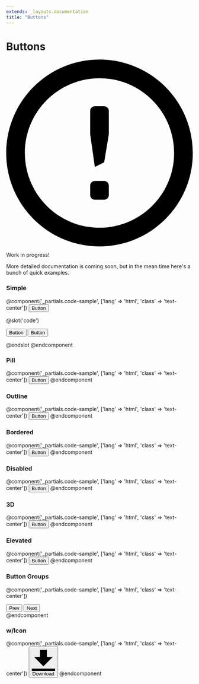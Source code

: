 ```yaml
---
extends: _layouts.documentation
title: "Buttons"
---
```


# Buttons

<div class="mt-8">
  <div class="bg-blue-lightest border-l-4 border-blue-light rounded-b text-blue-darkest px-4 py-3">
    <div class="flex">
      <div class="py-1">
        <svg class="h-6 w-6 text-blue-light mr-4" xmlns="http://www.w3.org/2000/svg" viewBox="0 0 20 20"><path d="M10 20C4.477 20 0 15.523 0 10S4.477 0 10 0s10 4.477 10 10-4.477 10-10 10zm0-2c4.418 0 8-3.582 8-8s-3.582-8-8-8-8 3.582-8 8 3.582 8 8 8zm-.5-5h1c.276 0 .5.224.5.5v1c0 .276-.224.5-.5.5h-1c-.276 0-.5-.224-.5-.5v-1c0-.276.224-.5.5-.5zm0-8h1c.276 0 .5.224.5.5V8l-.5 3-1 .5L9 8V5.5c0-.276.224-.5.5-.5z"/></svg>
      </div>
      <div>
        <p class="font-semibold">Work in progress!</p>
        <p class="text-sm">More detailed documentation is coming soon, but in the mean time here's a bunch of quick examples.</p>
      </div>
    </div>
  </div>
</div>

### Simple

@component('_partials.code-sample', ['lang' => 'html', 'class' => 'text-center'])
<button class="bg-blue hover:bg-blue-dark text-white font-bold py-2 px-4 rounded">
    Button
</button>

@slot('code')
<!-- Using utilities: -->
<button class="bg-blue hover:bg-blue-dark text-white font-bold py-2 px-4 rounded">
    Button
</button>

<!-- Extracting component classes: -->
<button class="btn btn-blue">
    Button
</button>

<style>
  .btn {
    @apply&nbsp;.font-bold .py-2 .px-4 .rounded;
  }
  .btn-blue {
    @apply&nbsp;.bg-blue .text-white;
  }
  .btn-blue:hover {
    @apply&nbsp;.bg-blue-dark;
  }
</style>
@endslot
@endcomponent

### Pill

@component('_partials.code-sample', ['lang' => 'html', 'class' => 'text-center'])
<button class="bg-blue hover:bg-blue-dark text-white font-bold py-2 px-4 rounded-full">
    Button
</button>
@endcomponent

### Outline

@component('_partials.code-sample', ['lang' => 'html', 'class' => 'text-center'])
<button class="bg-transparent hover:bg-blue text-blue-dark font-semibold hover:text-white py-2 px-4 border border-blue hover:border-transparent rounded">
    Button
</button>
@endcomponent

### Bordered

@component('_partials.code-sample', ['lang' => 'html', 'class' => 'text-center'])
<button class="bg-blue hover:bg-blue-dark text-white font-bold py-2 px-4 border border-blue-darker rounded">
    Button
</button>
@endcomponent

### Disabled

@component('_partials.code-sample', ['lang' => 'html', 'class' => 'text-center'])
<button class="bg-blue text-white font-bold py-2 px-4 rounded opacity-50 cursor-not-allowed">
    Button
</button>
@endcomponent

### 3D

@component('_partials.code-sample', ['lang' => 'html', 'class' => 'text-center'])
<button class="bg-blue hover:bg-blue-light text-white font-bold py-2 px-4 border-b-4 border-blue-dark hover:border-blue rounded">
    Button
</button>
@endcomponent

### Elevated

@component('_partials.code-sample', ['lang' => 'html', 'class' => 'text-center'])
<button class="bg-white hover:bg-smoke-lighter text-slate-dark font-semibold py-2 px-4 border border-slate-lighter rounded shadow">
    Button
</button>
@endcomponent

### Button Groups

@component('_partials.code-sample', ['lang' => 'html', 'class' => 'text-center'])
<div class="inline-flex">
    <button class="bg-smoke hover:bg-smoke-dark text-slate-dark font-bold py-2 px-4 rounded-l">
        Prev
    </button>
    <button class="bg-smoke hover:bg-smoke-dark text-slate-dark font-bold py-2 px-4 rounded-r">
        Next
    </button>
</div>
@endcomponent

### w/Icon

@component('_partials.code-sample', ['lang' => 'html', 'class' => 'text-center'])
<button class="bg-smoke hover:bg-smoke-dark text-slate-dark font-bold py-2 px-4 rounded inline-flex items-center">
    <svg class="h-4 mr-2" xmlns="http://www.w3.org/2000/svg" viewBox="0 0 20 20"><path d="M13 8V2H7v6H2l8 8 8-8h-5zM0 18h20v2H0v-2z"/></svg>
    <span>Download</span>
</button>
@endcomponent

